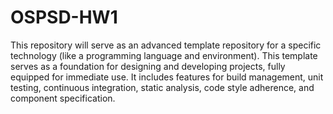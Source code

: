 # OSPSD-HW1

This repository will serve as an advanced template repository for a specific technology (like a programming language and environment). This template serves as a foundation for designing and developing projects, fully equipped for immediate use. It includes features for build management, unit testing, continuous integration, static analysis, code style adherence, and component specification.

